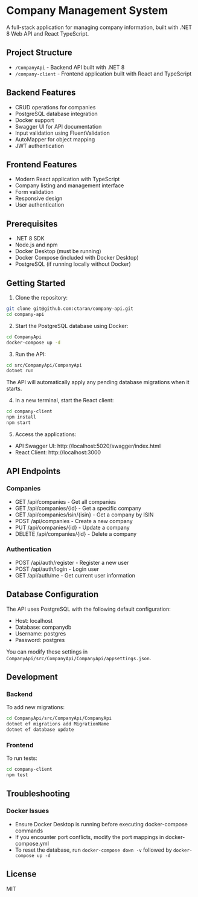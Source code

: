 # Company Management System

A full-stack application for managing company information, built with .NET 8 Web API and React TypeScript.

## Project Structure

- `/CompanyApi` - Backend API built with .NET 8
- `/company-client` - Frontend application built with React and TypeScript

## Backend Features

- CRUD operations for companies
- PostgreSQL database integration
- Docker support
- Swagger UI for API documentation
- Input validation using FluentValidation
- AutoMapper for object mapping
- JWT authentication

## Frontend Features

- Modern React application with TypeScript
- Company listing and management interface
- Form validation
- Responsive design
- User authentication

## Prerequisites

- .NET 8 SDK
- Node.js and npm
- Docker Desktop (must be running)
- Docker Compose (included with Docker Desktop)
- PostgreSQL (if running locally without Docker)

## Getting Started

1. Clone the repository:
```bash
git clone git@github.com:ctaran/company-api.git
cd company-api
```

2. Start the PostgreSQL database using Docker:
```bash
cd CompanyApi
docker-compose up -d
```

3. Run the API:
```bash
cd src/CompanyApi/CompanyApi
dotnet run
```

The API will automatically apply any pending database migrations when it starts.

4. In a new terminal, start the React client:
```bash
cd company-client
npm install
npm start
```

5. Access the applications:
- API Swagger UI: http://localhost:5020/swagger/index.html
- React Client: http://localhost:3000

## API Endpoints

### Companies
- GET /api/companies - Get all companies
- GET /api/companies/{id} - Get a specific company
- GET /api/companies/isin/{isin} - Get a company by ISIN
- POST /api/companies - Create a new company
- PUT /api/companies/{id} - Update a company
- DELETE /api/companies/{id} - Delete a company

### Authentication
- POST /api/auth/register - Register a new user
- POST /api/auth/login - Login user
- GET /api/auth/me - Get current user information

## Database Configuration

The API uses PostgreSQL with the following default configuration:
- Host: localhost
- Database: companydb
- Username: postgres
- Password: postgres

You can modify these settings in `CompanyApi/src/CompanyApi/CompanyApi/appsettings.json`.

## Development

### Backend
To add new migrations:
```bash
cd CompanyApi/src/CompanyApi/CompanyApi
dotnet ef migrations add MigrationName
dotnet ef database update
```

### Frontend
To run tests:
```bash
cd company-client
npm test
```

## Troubleshooting

### Docker Issues
- Ensure Docker Desktop is running before executing docker-compose commands
- If you encounter port conflicts, modify the port mappings in docker-compose.yml
- To reset the database, run `docker-compose down -v` followed by `docker-compose up -d`

## License

MIT 